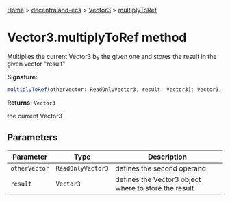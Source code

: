 [Home](./index) &gt; [decentraland-ecs](./decentraland-ecs.md) &gt; [Vector3](./decentraland-ecs.vector3.md) &gt; [multiplyToRef](./decentraland-ecs.vector3.multiplytoref.md)

# Vector3.multiplyToRef method

Multiplies the current Vector3 by the given one and stores the result in the given vector "result"

**Signature:**
```javascript
multiplyToRef(otherVector: ReadOnlyVector3, result: Vector3): Vector3;
```
**Returns:** `Vector3`

the current Vector3

## Parameters

|  Parameter | Type | Description |
|  --- | --- | --- |
|  `otherVector` | `ReadOnlyVector3` | defines the second operand |
|  `result` | `Vector3` | defines the Vector3 object where to store the result |

